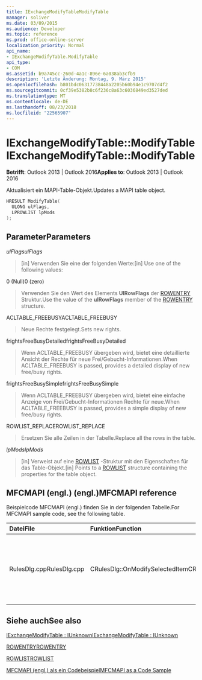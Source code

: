 ```yaml
---
title: IExchangeModifyTableModifyTable
manager: soliver
ms.date: 03/09/2015
ms.audience: Developer
ms.topic: reference
ms.prod: office-online-server
localization_priority: Normal
api_name:
- IExchangeModifyTable.ModifyTable
api_type:
- COM
ms.assetid: b9a745cc-260d-4a1c-896e-6a038ab3cfb9
description: 'Letzte Änderung: Montag, 9. März 2015'
ms.openlocfilehash: b801bdc06317738448a2205b60b94e1c9707d4f2
ms.sourcegitcommit: 0cf39e5382b8c6f236c8a63c6036849ed3527ded
ms.translationtype: MT
ms.contentlocale: de-DE
ms.lasthandoff: 08/23/2018
ms.locfileid: "22565907"
---
```

# <a name="iexchangemodifytablemodifytable"></a><span data-ttu-id="c0fa9-103">IExchangeModifyTable::ModifyTable</span><span class="sxs-lookup"><span data-stu-id="c0fa9-103">IExchangeModifyTable::ModifyTable</span></span>

  
  
<span data-ttu-id="c0fa9-104">**Betrifft**: Outlook 2013 | Outlook 2016</span><span class="sxs-lookup"><span data-stu-id="c0fa9-104">**Applies to**: Outlook 2013 | Outlook 2016</span></span> 
  
<span data-ttu-id="c0fa9-105">Aktualisiert ein MAPI-Table-Objekt.</span><span class="sxs-lookup"><span data-stu-id="c0fa9-105">Updates a MAPI table object.</span></span>
  
```cpp
HRESULT ModifyTable( 
  ULONG ulFlags, 
  LPROWLIST lpMods 
); 

```

## <a name="parameters"></a><span data-ttu-id="c0fa9-106">Parameter</span><span class="sxs-lookup"><span data-stu-id="c0fa9-106">Parameters</span></span>

 <span data-ttu-id="c0fa9-107">_ulFlags_</span><span class="sxs-lookup"><span data-stu-id="c0fa9-107">_ulFlags_</span></span>
  
> <span data-ttu-id="c0fa9-108">[in] Verwenden Sie eine der folgenden Werte:</span><span class="sxs-lookup"><span data-stu-id="c0fa9-108">[in] Use one of the following values:</span></span> 
    
<span data-ttu-id="c0fa9-109">0 (Null)</span><span class="sxs-lookup"><span data-stu-id="c0fa9-109">0 (zero)</span></span>
  
> <span data-ttu-id="c0fa9-110">Verwenden Sie den Wert des Elements **UlRowFlags** der [ROWENTRY](rowentry.md) Struktur.</span><span class="sxs-lookup"><span data-stu-id="c0fa9-110">Use the value of the **ulRowFlags** member of the [ROWENTRY](rowentry.md) structure.</span></span> 
    
<span data-ttu-id="c0fa9-111">ACLTABLE_FREEBUSY</span><span class="sxs-lookup"><span data-stu-id="c0fa9-111">ACLTABLE_FREEBUSY</span></span>
  
> <span data-ttu-id="c0fa9-112">Neue Rechte festgelegt.</span><span class="sxs-lookup"><span data-stu-id="c0fa9-112">Sets new rights.</span></span>
    
<span data-ttu-id="c0fa9-113">frightsFreeBusyDetailed</span><span class="sxs-lookup"><span data-stu-id="c0fa9-113">frightsFreeBusyDetailed</span></span>
  
> <span data-ttu-id="c0fa9-114">Wenn ACLTABLE_FREEBUSY übergeben wird, bietet eine detaillierte Ansicht der Rechte für neue Frei/Gebucht-Informationen.</span><span class="sxs-lookup"><span data-stu-id="c0fa9-114">When ACLTABLE_FREEBUSY is passed, provides a detailed display of new free/busy rights.</span></span>
    
<span data-ttu-id="c0fa9-115">frightsFreeBusySimple</span><span class="sxs-lookup"><span data-stu-id="c0fa9-115">frightsFreeBusySimple</span></span>
  
> <span data-ttu-id="c0fa9-116">Wenn ACLTABLE_FREEBUSY übergeben wird, bietet eine einfache Anzeige von Frei/Gebucht-Informationen Rechte für neue.</span><span class="sxs-lookup"><span data-stu-id="c0fa9-116">When ACLTABLE_FREEBUSY is passed, provides a simple display of new free/busy rights.</span></span>
    
<span data-ttu-id="c0fa9-117">ROWLIST_REPLACE</span><span class="sxs-lookup"><span data-stu-id="c0fa9-117">ROWLIST_REPLACE</span></span>
  
> <span data-ttu-id="c0fa9-118">Ersetzen Sie alle Zeilen in der Tabelle.</span><span class="sxs-lookup"><span data-stu-id="c0fa9-118">Replace all the rows in the table.</span></span>
    
 <span data-ttu-id="c0fa9-119">_lpMods_</span><span class="sxs-lookup"><span data-stu-id="c0fa9-119">_lpMods_</span></span>
  
> <span data-ttu-id="c0fa9-120">[in] Verweist auf eine [ROWLIST](rowlist.md) -Struktur mit den Eigenschaften für das Table-Objekt.</span><span class="sxs-lookup"><span data-stu-id="c0fa9-120">[in] Points to a [ROWLIST](rowlist.md) structure containing the properties for the table object.</span></span> 
    
## <a name="mfcmapi-reference"></a><span data-ttu-id="c0fa9-121">MFCMAPI (engl.) (engl.)</span><span class="sxs-lookup"><span data-stu-id="c0fa9-121">MFCMAPI reference</span></span>

<span data-ttu-id="c0fa9-122">Beispielcode MFCMAPI (engl.) finden Sie in der folgenden Tabelle.</span><span class="sxs-lookup"><span data-stu-id="c0fa9-122">For MFCMAPI sample code, see the following table.</span></span>
  
|<span data-ttu-id="c0fa9-123">**Datei**</span><span class="sxs-lookup"><span data-stu-id="c0fa9-123">**File**</span></span>|<span data-ttu-id="c0fa9-124">**Funktion**</span><span class="sxs-lookup"><span data-stu-id="c0fa9-124">**Function**</span></span>|<span data-ttu-id="c0fa9-125">**Comment**</span><span class="sxs-lookup"><span data-stu-id="c0fa9-125">**Comment**</span></span>|
|:-----|:-----|:-----|
|<span data-ttu-id="c0fa9-126">RulesDlg.cpp</span><span class="sxs-lookup"><span data-stu-id="c0fa9-126">RulesDlg.cpp</span></span>  <br/> |<span data-ttu-id="c0fa9-127">CRulesDlg::OnModifySelectedItem</span><span class="sxs-lookup"><span data-stu-id="c0fa9-127">CRulesDlg::OnModifySelectedItem</span></span>  <br/> |<span data-ttu-id="c0fa9-128">MFCMAPI (engl.) wird die **IExchangeModifyTable::ModifyTable** -Methode verwendet, um eine geänderte Regel in der Tabelle der Regeln zurückzuschreiben.</span><span class="sxs-lookup"><span data-stu-id="c0fa9-128">MFCMAPI uses the **IExchangeModifyTable::ModifyTable** method to write a modified rule back to the table of rules.</span></span>  <br/> |
   
## <a name="see-also"></a><span data-ttu-id="c0fa9-129">Siehe auch</span><span class="sxs-lookup"><span data-stu-id="c0fa9-129">See also</span></span>



[<span data-ttu-id="c0fa9-130">IExchangeModifyTable : IUnknown</span><span class="sxs-lookup"><span data-stu-id="c0fa9-130">IExchangeModifyTable : IUnknown</span></span>](iexchangemodifytableiunknown.md)
  
[<span data-ttu-id="c0fa9-131">ROWENTRY</span><span class="sxs-lookup"><span data-stu-id="c0fa9-131">ROWENTRY</span></span>](rowentry.md)
  
[<span data-ttu-id="c0fa9-132">ROWLIST</span><span class="sxs-lookup"><span data-stu-id="c0fa9-132">ROWLIST</span></span>](rowlist.md)


[<span data-ttu-id="c0fa9-133">MFCMAPI (engl.) als ein Codebeispiel</span><span class="sxs-lookup"><span data-stu-id="c0fa9-133">MFCMAPI as a Code Sample</span></span>](mfcmapi-as-a-code-sample.md)

